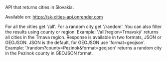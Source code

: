 API that returns cities in Slovakia.

Available on: https://sk-cities-api.onrender.com

For all the cities get '/all'. For a random city get '/random'.
You can also filter the results using county or region.
Example: '/all?region=Trnavský' returns all cities in the Trnava region.
Response is available in two formats, JSON or GEOJSON. JSON is the default, for GEOJSON use 'format=geojson'.
Example: '/random?county=Pezinok&format=geojson' returns a random city in the Pezinok county in GEOJSON format.
